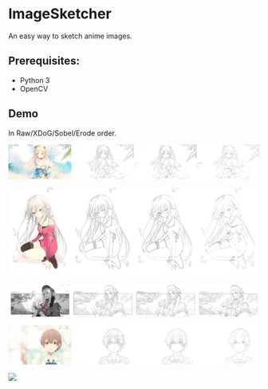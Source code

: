 # ImageSketcher
An easy way to sketch anime images.

## Prerequisites:

- Python 3
- OpenCV

## Demo

In Raw/XDoG/Sobel/Erode order.

![](samples/K5.jpg)

![](samples/IA.jpg)

![](samples/doll.jpg)

![](samples/nishimiya_shouko.jpg)

![](samples/晚夏之灯.png)
